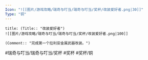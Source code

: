 ```yaml
---
Icon: "![[图片/游戏攻略/瑞奇与叮当/瑞奇与叮当/奖杯/改装爱好者.png|30]]"
Type: "铜"
---
```

```ad-common-bronze-trophy
title: (Title:: "改装爱好者")
![[图片/游戏攻略/瑞奇与叮当/瑞奇与叮当/奖杯/改装爱好者.png|100]]

(Comment:: "完成第一个拉利安金属武器改装。")
```

#瑞奇与叮当/瑞奇与叮当/奖杯 #奖杯 #奖杯/铜
